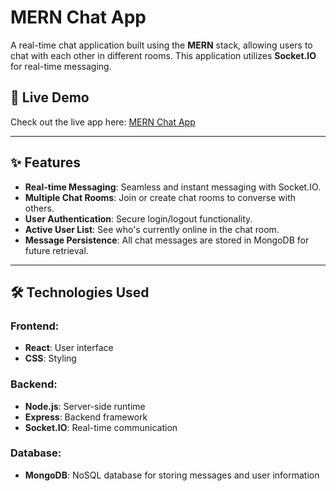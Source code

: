 # MERN Chat App

A real-time chat application built using the **MERN** stack, allowing users to chat with each other in different rooms. This application utilizes **Socket.IO** for real-time messaging.

## 🚀 Live Demo

Check out the live app here: [MERN Chat App](https://chatting-app-m9df.onrender.com)

---

## ✨ Features

- **Real-time Messaging**: Seamless and instant messaging with Socket.IO.
- **Multiple Chat Rooms**: Join or create chat rooms to converse with others.
- **User Authentication**: Secure login/logout functionality.
- **Active User List**: See who's currently online in the chat room.
- **Message Persistence**: All chat messages are stored in MongoDB for future retrieval.

---

## 🛠️ Technologies Used

### Frontend:
- **React**: User interface
- **CSS**: Styling

### Backend:
- **Node.js**: Server-side runtime
- **Express**: Backend framework
- **Socket.IO**: Real-time communication

### Database:
- **MongoDB**: NoSQL database for storing messages and user information


